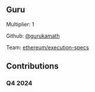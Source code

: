 
## Guru
Multiplier: 1

Github: [@gurukamath](https://github.com/gurukamath)

Team: [ethereum/execution-specs](https://github.com/ethereum/execution-specs)

## Contributions

### Q4 2024


